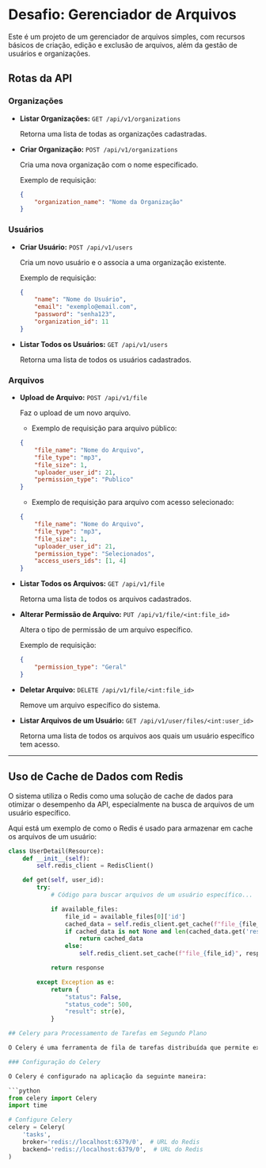 # Desafio: Gerenciador de Arquivos

Este é um projeto de um gerenciador de arquivos simples, com recursos básicos de criação, edição e exclusão de arquivos, além da gestão de usuários e organizações.

## Rotas da API

### Organizações

- **Listar Organizações:** `GET /api/v1/organizations`

  Retorna uma lista de todas as organizações cadastradas.

- **Criar Organização:** `POST /api/v1/organizations`

  Cria uma nova organização com o nome especificado.

    Exemplo de requisição:
    ```json
    {
        "organization_name": "Nome da Organização"
    }
    ```

### Usuários

- **Criar Usuário:** `POST /api/v1/users`

  Cria um novo usuário e o associa a uma organização existente.

    Exemplo de requisição:
    ```json
    {
        "name": "Nome do Usuário",
        "email": "exemplo@email.com",
        "password": "senha123",
        "organization_id": 11
    }
    ```

- **Listar Todos os Usuários:** `GET /api/v1/users`

  Retorna uma lista de todos os usuários cadastrados.

### Arquivos

- **Upload de Arquivo:** `POST /api/v1/file`

  Faz o upload de um novo arquivo.

    - Exemplo de requisição para arquivo público:
    ```json
    {
        "file_name": "Nome do Arquivo",
        "file_type": "mp3",
        "file_size": 1,
        "uploader_user_id": 21,
        "permission_type": "Publico"
    }
    ```

    - Exemplo de requisição para arquivo com acesso selecionado:
    ```json
    {
        "file_name": "Nome do Arquivo",
        "file_type": "mp3",
        "file_size": 1,
        "uploader_user_id": 21,
        "permission_type": "Selecionados",
        "access_users_ids": [1, 4]
    }
    ```

- **Listar Todos os Arquivos:** `GET /api/v1/file`

  Retorna uma lista de todos os arquivos cadastrados.

- **Alterar Permissão de Arquivo:** `PUT /api/v1/file/<int:file_id>`

  Altera o tipo de permissão de um arquivo específico.

    Exemplo de requisição:
    ```json
    {
        "permission_type": "Geral"
    }
    ```

- **Deletar Arquivo:** `DELETE /api/v1/file/<int:file_id>`

  Remove um arquivo específico do sistema.

- **Listar Arquivos de um Usuário:** `GET /api/v1/user/files/<int:user_id>`

  Retorna uma lista de todos os arquivos aos quais um usuário específico tem acesso.

---

## Uso de Cache de Dados com Redis

O sistema utiliza o Redis como uma solução de cache de dados para otimizar o desempenho da API, especialmente na busca de arquivos de um usuário específico. 

Aqui está um exemplo de como o Redis é usado para armazenar em cache os arquivos de um usuário:

```python
class UserDetail(Resource):
    def __init__(self):
        self.redis_client = RedisClient()

    def get(self, user_id):
        try:
            # Código para buscar arquivos de um usuário específico...

            if available_files:
                file_id = available_files[0]['id']
                cached_data = self.redis_client.get_cache(f"file_{file_id}")
                if cached_data is not None and len(cached_data.get('result', [])) > 0:
                    return cached_data
                else:
                    self.redis_client.set_cache(f"file_{file_id}", response)

            return response

        except Exception as e:
            return {
                "status": False,
                "status_code": 500,
                "result": str(e),
            }

## Celery para Processamento de Tarefas em Segundo Plano

O Celery é uma ferramenta de fila de tarefas distribuída que permite executar tarefas de forma assíncrona ou em segundo plano. Na aplicação, o Celery é utilizado para processar tarefas que podem demorar um tempo considerável para serem concluídas sem bloquear o fluxo principal da aplicação.

### Configuração do Celery

O Celery é configurado na aplicação da seguinte maneira:

```python
from celery import Celery
import time

# Configure Celery
celery = Celery(
    'tasks',
    broker='redis://localhost:6379/0',  # URL do Redis
    backend='redis://localhost:6379/0',  # URL do Redis
)


